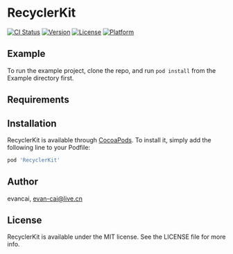 # RecyclerKit

[![CI Status](https://img.shields.io/travis/evan-cai/RecyclerKit.svg?style=flat)](https://travis-ci.org/evan-cai/RecyclerKit)
[![Version](https://img.shields.io/cocoapods/v/RecyclerKit.svg?style=flat)](https://cocoapods.org/pods/RecyclerKit)
[![License](https://img.shields.io/cocoapods/l/RecyclerKit.svg?style=flat)](https://cocoapods.org/pods/RecyclerKit)
[![Platform](https://img.shields.io/cocoapods/p/RecyclerKit.svg?style=flat)](https://cocoapods.org/pods/RecyclerKit)

## Example

To run the example project, clone the repo, and run `pod install` from the Example directory first.

## Requirements

## Installation

RecyclerKit is available through [CocoaPods](https://cocoapods.org). To install
it, simply add the following line to your Podfile:

```ruby
pod 'RecyclerKit'
```

## Author

evancai, evan-cai@live.cn

## License

RecyclerKit is available under the MIT license. See the LICENSE file for more info.
